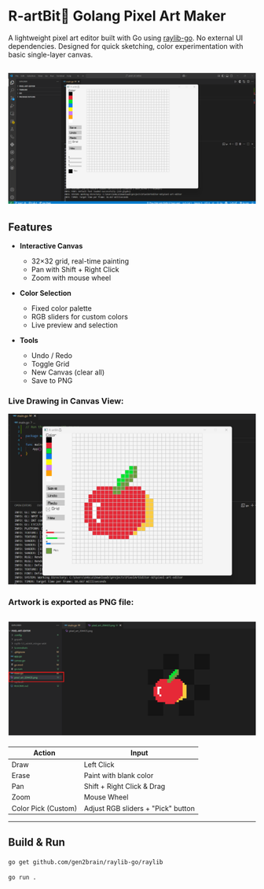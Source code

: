 # R-artBit🐰 Golang Pixel Art Maker

A lightweight pixel art editor built with Go using [raylib-go](https://github.com/gen2brain/raylib-go). No external UI dependencies. Designed for quick sketching, color experimentation with basic single-layer canvas.

![Pixel Art Editor Empty Canvas](Screenshots/Screenshot%202025-07-30%20204033.png)
---

## Features
- **Interactive Canvas**  
    - 32×32 grid, real-time painting
    - Pan with Shift + Right Click
    - Zoom with mouse wheel

- **Color Selection**  
    - Fixed color palette  
    - RGB sliders for custom colors  
    - Live preview and selection

- **Tools**  
    - Undo / Redo  
    - Toggle Grid  
    - New Canvas (clear all)  
    - Save to PNG

### Live Drawing in Canvas View:

![Pixel Art Example 1](Screenshots/Screenshot%202025-07-30%20204427.png)

### Artwork is exported as PNG file:

![Pixel Art Example 2](Screenshots/Screenshot%202025-07-30%20204510.png)
---

| Action                  | Input                      |
|-------------------------|----------------------------|
| Draw                   | Left Click                 |
| Erase                  | Paint with blank color     |
| Pan                   | Shift + Right Click & Drag |
| Zoom                   | Mouse Wheel                |
| Color Pick (Custom)    | Adjust RGB sliders + "Pick" button |

---

## Build & Run

```go get github.com/gen2brain/raylib-go/raylib```

```go run .```
